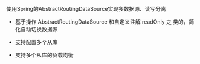 使用Spring的AbstractRoutingDataSource实现多数据源、读写分离

* 基于操作 AbstractRoutingDataSource 和自定义注解 readOnly 之
  类的，简化自动切换数据源
  
* 支持配置多个从库

* 支持多个从库的负载均衡